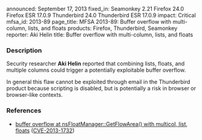 announced: September 17, 2013
fixed_in: Seamonkey 2.21
          Firefox 24.0
          Firefox ESR 17.0.9
          Thunderbird 24.0
          Thunderbird ESR 17.0.9
impact: Critical
mfsa_id: 2013-89
page_title: MFSA 2013-89: Buffer overflow with multi-column, lists, and floats
products: Firefox, Thunderbird, Seamonkey
reporter: Aki Helin
title: Buffer overflow with multi-column, lists, and floats

<h3>Description</h3>

<p>Security researcher <strong>Aki Helin</strong> reported that combining
lists, floats, and multiple columns could trigger a potentially
exploitable buffer overflow.
</p>

<p class="note">In general this flaw cannot be exploited through email in the
Thunderbird product because scripting is disabled, but is potentially a risk in
browser or browser-like contexts.</p>


<h3>References</h3>

<ul>
  <li><a href="https://bugzilla.mozilla.org/show_bug.cgi?id=883514">
        buffer overflow at nsFloatManager::GetFlowArea() with multicol, list, floats</a> (<a href="http://cve.mitre.org/cgi-bin/cvename.cgi?name=CVE-2013-1732" class="ex-ref">CVE-2013-1732</a>)</li>
</ul>




